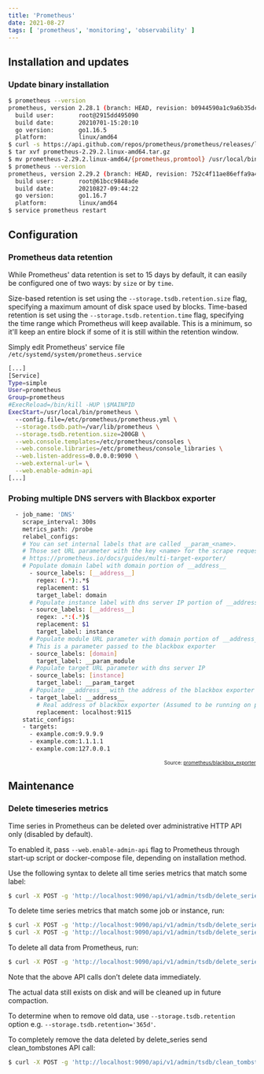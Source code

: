 ```yaml
---
title: 'Prometheus'
date: 2021-08-27
tags: [ 'prometheus', 'monitoring', 'observability' ]
---
```


## Installation and updates

### Update binary installation

```bash
$ prometheus --version
prometheus, version 2.28.1 (branch: HEAD, revision: b0944590a1c9a6b35dc5a696869f75f422b107a1)
  build user:       root@2915dd495090
  build date:       20210701-15:20:10
  go version:       go1.16.5
  platform:         linux/amd64
$ curl -s https://api.github.com/repos/prometheus/prometheus/releases/latest | grep browser_download_url | grep linux-amd64 | cut -d '"' -f 4 | wget -i -
$ tar xvf prometheus-2.29.2.linux-amd64.tar.gz
$ mv prometheus-2.29.2.linux-amd64/{prometheus,promtool} /usr/local/bin/
$ prometheus --version
prometheus, version 2.29.2 (branch: HEAD, revision: 752c4f11ae86effa9a46f017f2feb66730c67ed8)
  build user:       root@61bcc9848ade
  build date:       20210827-09:44:22
  go version:       go1.16.7
  platform:         linux/amd64
$ service prometheus restart
```

## Configuration

### Prometheus data retention

While Prometheus' data retention is set to 15 days by default, it can easily be
configured one of two ways: by `size` or by `time`.  

Size-based retention is set using the `--storage.tsdb.retention.size` flag, 
specifying a maximum amount of disk space used by blocks. Time-based retention
is set using the `--storage.tsdb.retention.time` flag, specifying the time
range which Prometheus will keep available. This is a minimum, so it'll keep an
entire block if some of it is still within the retention window.

Simply edit Prometheus' service file `/etc/systemd/system/prometheus.service`

```bash hl_lines="10"
[...]
[Service]
Type=simple
User=prometheus
Group=prometheus
#ExecReload=/bin/kill -HUP \$MAINPID
ExecStart=/usr/local/bin/prometheus \
  --config.file=/etc/prometheus/prometheus.yml \
  --storage.tsdb.path=/var/lib/prometheus \
  --storage.tsdb.retention.size=200GB \
  --web.console.templates=/etc/prometheus/consoles \
  --web.console.libraries=/etc/prometheus/console_libraries \
  --web.listen-address=0.0.0.0:9090 \
  --web.external-url= \
  --web.enable-admin-api
[...]
```

### Probing multiple DNS servers with Blackbox exporter

```bash
  - job_name: 'DNS'
    scrape_interval: 300s
    metrics_path: /probe
    relabel_configs:
    # You can set internal labels that are called __param_<name>.
    # Those set URL parameter with the key <name> for the scrape request.
    # https://prometheus.io/docs/guides/multi-target-exporter/
    # Populate domain label with domain portion of __address__
      - source_labels: [__address__]
        regex: (.*):.*$
        replacement: $1
        target_label: domain
      # Populate instance label with dns server IP portion of __address__
      - source_labels: [__address__]
        regex: .*:(.*)$
        replacement: $1
        target_label: instance
      # Populate module URL parameter with domain portion of __address__
      # This is a parameter passed to the blackbox exporter
      - source_labels: [domain]
        target_label: __param_module
      # Populate target URL parameter with dns server IP
      - source_labels: [instance]
        target_label: __param_target
      # Populate __address__ with the address of the blackbox exporter to hit
      - target_label: __address__
        # Real address of blackbox exporter (Assumed to be running on port 9115 on localhost)
        replacement: localhost:9115
    static_configs:
    - targets:
      - example.com:9.9.9.9
      - example.com:1.1.1.1
      - example.com:127.0.0.1
```

<p style="font-size: 10px" align="right">
    Source: <a href="https://github.com/prometheus/blackbox_exporter/issues/51#issuecomment-385169368">prometheus/blackbox_exporter</a>
</p>

## Maintenance

### Delete timeseries metrics

Time series in Prometheus can be deleted over administrative HTTP API only
(disabled by default).

To enabled it, pass `--web.enable-admin-api` flag to Prometheus through start-up
script or docker-compose file, depending on installation method.

Use the following syntax to delete all time series metrics that match some
label:

```bash
$ curl -X POST -g 'http://localhost:9090/api/v1/admin/tsdb/delete_series?match[]={foo="bar"}'
```

To delete time series metrics that match some job or instance, run:

```bash
$ curl -X POST -g 'http://localhost:9090/api/v1/admin/tsdb/delete_series?match[]={job="node_exporter"}'
$ curl -X POST -g 'http://localhost:9090/api/v1/admin/tsdb/delete_series?match[]={instance="10.0.1.100:9100"}'
```

To delete all data from Prometheus, run:

```bash
$ curl -X POST -g 'http://localhost:9090/api/v1/admin/tsdb/delete_series?match[]={__name__=~".+"}'
```

Note that the above API calls don’t delete data immediately.

The actual data still exists on disk and will be cleaned up in future
compaction.

To determine when to remove old data, use
`--storage.tsdb.retention` option e.g. `--storage.tsdb.retention='365d'`.

To completely remove the data deleted by delete_series send clean_tombstones
API call:

```bash
$ curl -X POST -g 'http://localhost:9090/api/v1/admin/tsdb/clean_tombstones'
```
